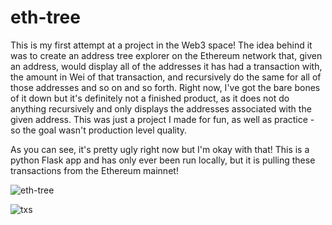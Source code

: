 # eth-tree
This is my first attempt at a project in the Web3 space! The idea behind it was to create an address tree explorer on the Ethereum network that, given an address, would
display all of the addresses it has had a transaction with, the amount in Wei of that transaction, and recursively do the same for all of those addresses and so on and so forth.
Right now, I've got the bare bones of it down but it's definitely not a finished product, as it does not do anything recursively and only displays the addresses associated with the
given address. This was just a project I made for fun, as well as practice - so the goal wasn't production level quality.


As you can see, it's pretty ugly right now but I'm okay with that! This is a python Flask app and has only ever been run locally,  but it is pulling these transactions from the Ethereum mainnet!


![eth-tree](https://user-images.githubusercontent.com/55170695/142483964-3bb410f9-b2a0-4358-b965-70e04283c19e.png)



![txs](https://user-images.githubusercontent.com/55170695/142484003-c5fa79a3-53eb-46f9-b1b6-2787192e0269.png)

